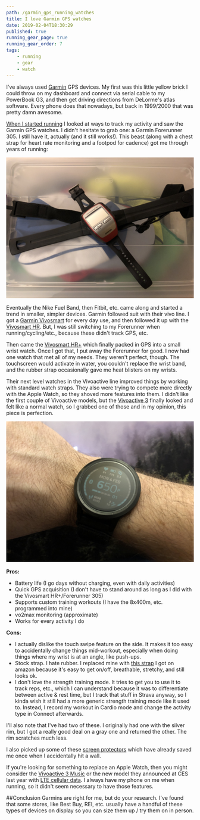 ```yaml
---
path: /garmin_gps_running_watches
title: I love Garmin GPS watches
date: 2019-02-04T18:30:29
published: true
running_gear_page: true
running_gear_order: 7
tags:
    - running
    - gear
    - watch
---
```


I've always used [Garmin](https://www.garmin.com) GPS devices. My first was this little yellow brick I could throw on my dashboard and connect via serial cable to my PowerBook G3, and then get driving directions from DeLorme's atlas software. Every phone does that nowadays, but back in 1999/2000 that was pretty damn awesome.

[When I started running](/how-i-became-a-runner) I looked at ways to track my activity and saw the Garmin GPS watches. I didn't hesitate to grab one: a Garmin Forerunner 305. I still have it, actually (and it still works!). This beast (along with a chest strap for heart rate monitoring and a footpod for cadence) got me through years of running:

![My first watch: a Garmin Forerunner 305 GPS watch](./garmin-forerunner-305.jpg)

Eventually the Nike Fuel Band, then Fitbit, etc. came along and started a trend in smaller, simpler devices. Garmin followed suit with their vivo line. I got a [Garmin Vivosmart](https://buy.garmin.com/en-US/US/p/154886) for every day use, and then followed it up with the [Vivosmart HR](https://buy.garmin.com/en-US/US/p/531166). But, I was still switching to my Forerunner when running/cycling/etc., because these didn't track GPS, etc. 

Then came the [Vivosmart HR+](https://buy.garmin.com/en-US/US/p/548743) which finally packed in GPS into a small wrist watch. Once I got that, I put away the Forerunner for good. I now had one watch that met all of my needs. They weren't perfect, though. The touchscreen would activate in water, you couldn't replace the wrist band, and the rubber strap occasionally gave me heat blisters on my wrists. 

Their next level watches in the Vivoactive line improved things by working with standard watch straps. They also were trying to compete more directly with the Apple Watch, so they shoved more features into them. I didn't like the first couple of Vivoactive models, but the [Vivoactive 3](https://buy.garmin.com/en-US/US/p/571520) finally looked and felt like a normal watch, so I grabbed one of those and in my opinion, this piece is perfection. 

![My Garmin Vivoactive 3](./garmin-vivoactive-3.jpg)

**Pros:**
- Battery life (I go days without charging, even with daily activities)
- Quick GPS acquisition (I don't have to stand around as long as I did with the Vivosmart HR+/Forerunner 305)
- Supports custom training workouts (I have the 8x400m, etc. programmed into mine)
- vo2max monitoring (approximate)
- Works for every activity I do

**Cons:**
- I actually dislike the touch swipe feature on the side. It makes it too easy to accidentally change things mid-workout, especially when doing things where my wrist is at an angle, like push-ups.
- Stock strap. I hate rubber. I replaced mine with [this strap](https://www.amazon.com/gp/product/B07D6ZPCKR) I got on amazon because it's easy to get on/off, breathable, stretchy, and still looks ok.
- I don't love the strength training mode. It tries to get you to use it to track reps, etc., which I can understand because it was to differentiate between active & rest time, but I track that stuff in Strava anyway, so I kinda wish it still had a more generic strength training mode like it used to. Instead, I record my workout in Cardio mode and change the activity type in Connect afterwards.

I'll also note that I've had two of these. I originally had one with the silver rim, but I got a really good deal on a gray one and returned the other. The rim scratches much less.

I also picked up some of these [screen protectors](https://www.amazon.com/gp/product/B0775YTLB1) which have already saved me once when I accidentally hit a wall. 

If you're looking for something to replace an Apple Watch, then you might consider the [Vivoactive 3 Music](https://buy.garmin.com/en-US/US/p/602068) or the new model they announced at CES last year with [LTE cellular data](https://www.digitaltrends.com/smartwatch-reviews/garmin-vivoactive-3-music-4g-lte-verizon-review-ces-2019/). I always have my phone on me when running, so it didn't seem necessary to have those features.

##Conclusion
Garmins are right for me, but do your research. I've found that some stores, like Best Buy, REI, etc. usually have a handful of these types of devices on display so you can size them up / try them on in person.